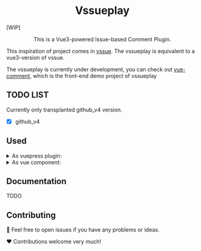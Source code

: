 <h1 align="center">Vssueplay</h1>

[WIP]

<p align="center">
This is a Vue3-powered Issue-based Comment Plugin.
</p>

This inspiration of project comes in [vssue](https://github.com/meteorlxy/vssue). The vssueplay is equivalent to a vue3-version of vssue.

The vssueplay is currently under development, you can check out [vue-comment](https://github.com/shellingfordly/vue-comment), which is the front-end demo project of vssueplay

## TODO LIST

Currently only transplanted github_v4 version.

- [x] github_v4

## Used

<details>
<summary>
As vuepress plugin:
</summary>

1. install `@vssueplay/vuepress-plugin-vssueplay`

```bash
pnpm i @vssueplay/vuepress-plugin-vssueplay
```

2. set config in `.vuepress/config.ts`

```ts
import { vssueplayPlugin } from "@vssueplay/vuepress-plugin-vssueplay";

export default defineUserConfig({
  title: "VuePress",
  plugins: [
    vssueplayPlugin({
      config: {
        clientId: "",
        clientSecret: "",
        repo: "",
        author: "",
      },
    }),
  ],
});
```

3. used `<Vssueplay />` in markdown

```md
# Vssueplay

<Vssueplay />
```

</details>

<details>
<summary>
As vue component:
</summary>

1. install

```bash
pnpm i vssueplay
```

1. add component to main.ts

```ts
import { createApp } from "vue";
import App from "./App.vue";

import { Vssueplay } from "vssueplay";
import "vssueplay/dist/style.css";

const app = createApp(App);

app.component("Vssueplay", Vssueplay);

app.mount("#app");
```

3. used `<Vssueplay />` in vue

```vue
<script setup lang="ts">
const config = {
  clientId: "",
  clientSecret: "",
  author: "",
  repo: "",
};
</script>

<template>
  <Vssueplay :config="config" />
</template>
```

</details>

## Documentation

TODO

## Contributing

📜 Feel free to open issues if you have any problems or ideas.

❤️ Contributions welcome very much!
